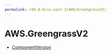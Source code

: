 ```yaml
---
permalink: /48.0.0/us-east-2/AWS/GreengrassV2/
---
```


# AWS.GreengrassV2



* [ComponentVersion](ComponentVersion.md)
